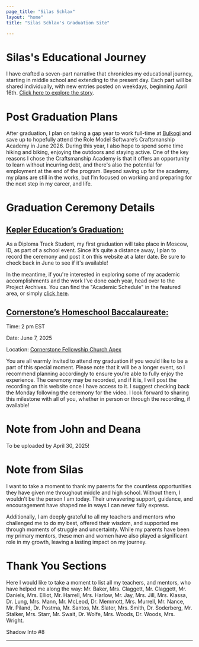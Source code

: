 ```yaml
---
page_title: "Silas Schlax"
layout: "home"
title: "Silas Schlax's Graduation Site"

---
```



<h1 id="first">Silas's Educational Journey</h1>

I have crafted a seven-part narrative that chronicles my educational journey, starting in middle school and extending to the present day. Each part will be shared individually, with new entries posted on weekdays, beginning April 16th. <a href = "/The Story So Far/preface">Click here to explore the story</a>.


# Post Graduation Plans

After graduation, I plan on taking a gap year to work full-time at <a target = "_blank" href = "https://www.bulkogi.com">Bulkogi</a> and save up to hopefully attend the Role Model Software’s Craftsmanship Academy in June 2026. During this year, I also hope to spend some time hiking and biking, enjoying the outdoors and staying active. One of the key reasons I chose the Craftsmanship Academy is that it offers an opportunity to learn without incurring debt, and there's also the potential for employment at the end of the program. Beyond saving up for the academy, my plans are still in the works, but I’m focused on working and preparing for the next step in my career, and life.


# Graduation Ceremony Details

## <a target = "_blank" href = "https://kepler.education/about">Kepler Education’s Graduation:</a>

As a Diploma Track Student, my first graduation will take place in Moscow, ID, as part of a school event. Since it’s quite a distance away, I plan to record the ceremony and post it on this website at a later date. Be sure to check back in June to see if it's available!

In the meantime, if you're interested in exploring some of my academic accomplishments and the work I’ve done each year, head over to the Project Archives. You can find the "Academic Schedule" in the featured area, or simply <a href = "/academic_schedule">click here</a>.


## <a target = "_blank" href = "https://cornerstoneapex.org">Cornerstone’s Homeschool Baccalaureate:</a>

<div class="location-time-container">
  <p><span>Time:</span> 2 pm EST</p>
  <p><span>Date:</span> June 7, 2025</p>
  <p><span>Location:</span> <a target = "_blank" href = "https://maps.app.goo.gl/FFeyPao91tnPSCG37">Cornerstone Fellowship Church Apex</a></p>
</div>

You are all warmly invited to attend my graduation if you would like to be a part of this special moment. Please note that it will be a longer event, so I recommend planning accordingly to ensure you're able to fully enjoy the experience. The ceremony may be recorded, and if it is, I will post the recording on this website once I have access to it. I suggest checking back the Monday following the ceremony for the video. I look forward to sharing this milestone with all of you, whether in person or through the recording, if available!


# Note from John and Deana

To be uploaded by April 30, 2025!

# Note from Silas

I want to take a moment to thank my parents for the countless opportunities they have given me throughout middle and high school. Without them, I wouldn’t be the person I am today. Their unwavering support, guidance, and encouragement have shaped me in ways I can never fully express.

Additionally, I am deeply grateful to all my teachers and mentors who challenged me to do my best, offered their wisdom, and supported me through moments of struggle and uncertainty. While my parents have been my primary mentors, these men and women have also played a significant role in my growth, leaving a lasting impact on my journey.


# Thank You Sections

Here I would like to take a moment to list all my teachers, and mentors, who have helped me along the way: Mr. Baker, Mrs. Claggett, Mr. Claggett, Mr. Daniels, Mrs. Elliot, Mr. Harrell, Mrs. Harlow, Mr. Jay, Mrs. Jill, Mrs. Klassa, Dr. Lung, Mrs. Mann, Mr. McLeod, Dr. Memmott, Mrs. Murrell, Mr. Nance, Mr. Piland, Dr. Postma, Mr. Santos, Mr. Slater, Mrs. Smith, Dr. Soderberg, Mr. Stalker, Mrs. Starr, Mr. Swait, Dr. Wolfe, Mrs. Woods, Dr. Woods, Mrs. Wright.

<p id="bottom-spacer">Shadow Into #8</p>

---